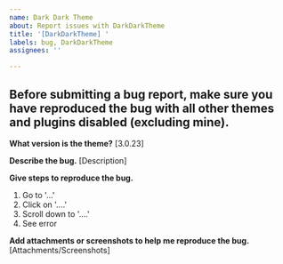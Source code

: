 ```yaml
---
name: Dark Dark Theme
about: Report issues with DarkDarkTheme
title: '[DarkDarkTheme] '
labels: bug, DarkDarkTheme
assignees: ''

---
```


## Before submitting a bug report, make sure you have reproduced the bug with all other themes and plugins disabled (excluding mine).

**What version is the theme?**
[3.0.23]

**Describe the bug.**
[Description]

**Give steps to reproduce the bug.**
1. Go to '...'
2. Click on '....'
3. Scroll down to '....'
4. See error

**Add attachments or screenshots to help me reproduce the bug.**
[Attachments/Screenshots]
